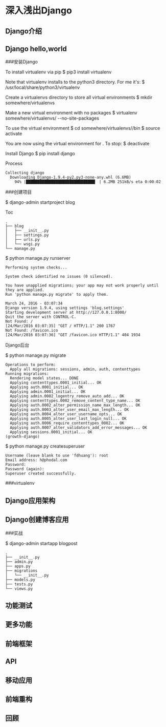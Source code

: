 
深入浅出Django
===

Django介绍
---

Django hello,world
---

###安装Django


To install virtualenv via pip
$ pip3 install virtualenv

Note that virtualenv installs to the python3 directory. For me it's:
$ /usr/local/share/python3/virtualenv

Create a virtualenvs directory to store all virtual environments
$ mkdir somewhere/virtualenvs

Make a new virtual environment with no packages
$ virtualenv somewhere/virtualenvs/<project-name> --no-site-packages

To use the virtual environment
$ cd somewhere/virtualenvs/<project-name>/bin
$ source activate

You are now using the virtual environment for <project-name>. To stop:
$ deactivate

Install Django
$ pip install django


Process
```
Collecting django
  Downloading Django-1.9.4-py2.py3-none-any.whl (6.6MB)
    94% |██████████████████████████████▎ | 6.2MB 251kB/s eta 0:00:02
```    

###创建项目

$ django-admin startproject blog

Toc
```
.
├── blog
│   ├── __init__.py
│   ├── settings.py
│   ├── urls.py
│   └── wsgi.py
└── manage.py
```

$ python manage.py runserver

```
Performing system checks...

System check identified no issues (0 silenced).

You have unapplied migrations; your app may not work properly until they are applied.
Run 'python manage.py migrate' to apply them.

March 24, 2016 - 03:07:34
Django version 1.9.4, using settings 'blog.settings'
Starting development server at http://127.0.0.1:8000/
Quit the server with CONTROL-C.
Not Found: /
[24/Mar/2016 03:07:35] "GET / HTTP/1.1" 200 1767
Not Found: /favicon.ico
[24/Mar/2016 03:07:36] "GET /favicon.ico HTTP/1.1" 404 1934
```

Django后台

$ python manage.py migrate


```
Operations to perform:
  Apply all migrations: sessions, admin, auth, contenttypes
Running migrations:
  Rendering model states... DONE
  Applying contenttypes.0001_initial... OK
  Applying auth.0001_initial... OK
  Applying admin.0001_initial... OK
  Applying admin.0002_logentry_remove_auto_add... OK
  Applying contenttypes.0002_remove_content_type_name... OK
  Applying auth.0002_alter_permission_name_max_length... OK
  Applying auth.0003_alter_user_email_max_length... OK
  Applying auth.0004_alter_user_username_opts... OK
  Applying auth.0005_alter_user_last_login_null... OK
  Applying auth.0006_require_contenttypes_0002... OK
  Applying auth.0007_alter_validators_add_error_messages... OK
  Applying sessions.0001_initial... OK
(growth-django)
```

$ python manage.py createsuperuser

```
Username (leave blank to use 'fdhuang'): root
Email address: h@phodal.com
Password:
Password (again):
Superuser created successfully.
```

###virtualenv

Django应用架构
---

Django创建博客应用
---

###实战

$ django-admin startapp blogpost

```
.
├── __init__.py
├── admin.py
├── apps.py
├── migrations
│   └── __init__.py
├── models.py
├── tests.py
└── views.py
```

功能测试
---


更多功能
---


前端框架
---

API
---

移动应用
---

前端重构
---

回顾
---
